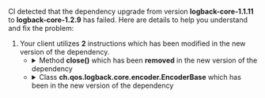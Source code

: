 CI detected that the dependency upgrade from version **logback-core-1.1.11** to **logback-core-1.2.9** has failed. Here are details to help you understand and fix the problem:
1. Your client utilizes **2** instructions which has been modified in the new version of the dependency.
   * <details>
        <summary>Method <b>close()</b> which has been <b>removed</b> in the new version of the dependency</summary>
            
        * <details>
          <summary>The failure is identified from the logs generated in the build process. </summary>
          

          </details>
            
     </details>
   * <details>
        <summary>Class <b>ch.qos.logback.core.encoder.EncoderBase<com.pinterest.singer.thrift.LogMessage></b> which has been <b></b> in the new version of the dependency</summary>
            
        * <details>
          <summary>The failure is identified from the logs generated in the build process. </summary>
          
            *   >[[ERROR] /singer/thrift-logger/src/main/java/com/pinterest/singer/client/logback/AppenderUtils.java:[51,17] com.pinterest.singer.client.logback.AppenderUtils.LogMessageEncoder is not abstract and does not override abstract method footerBytes() in ch.qos.logback.core.encoder.Encoder](https://github.com/chains-project/breaking-good/actions/runs/8110103454/job/22166641300#step:4:986)
            *   An error was detected in line 51 which is making use of an outdated API.
             ``` java
             51   ch.qos.logback.core.encoder.EncoderBase<com.pinterest.singer.thrift.LogMessage>;
            ```

          </details>
            
        To resolve this issue, there are alternative options available in the new version of the dependency that can replace the incompatible class currently used in the client. You can consider substituting the existing class with one of the following options provided by the new version of the dependency
     </details>


